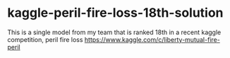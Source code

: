 kaggle-peril-fire-loss-18th-solution
====================================

This is a single model from my team that is ranked 18th in a recent kaggle competition, peril fire loss
https://www.kaggle.com/c/liberty-mutual-fire-peril
